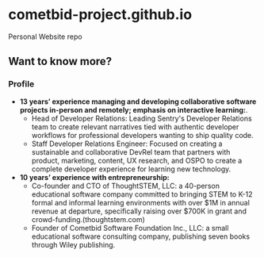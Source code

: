 # cometbid-project.github.io
Personal Website repo

## Want to know more?

### Profile
- **13 years’ experience managing and developing collaborative software projects in-person and remotely; emphasis on interactive learning:**. 
  - Head of Developer Relations: Leading Sentry's Developer Relations team to create relevant narratives tied with authentic developer workflows for professional developers wanting to ship quality code.
  - Staff Developer Relations Engineer: Focused on creating a sustainable and collaborative DevRel team that partners with product, marketing, content, UX research, and OSPO to create a complete developer experience for learning new technology.
- **10 years’ experience with entrepreneurship:**
  - Co-founder and CTO of ThoughtSTEM, LLC: a 40-person educational software company committed to bringing STEM to K-12 formal and informal learning environments with over $1M in annual revenue at departure, specifically raising over $700K in grant and crowd-funding.(thoughtstem.com)
  - Founder of Cometbid Software Foundation Inc., LLC: a small educational software consulting company, publishing seven books through Wiley publishing.
